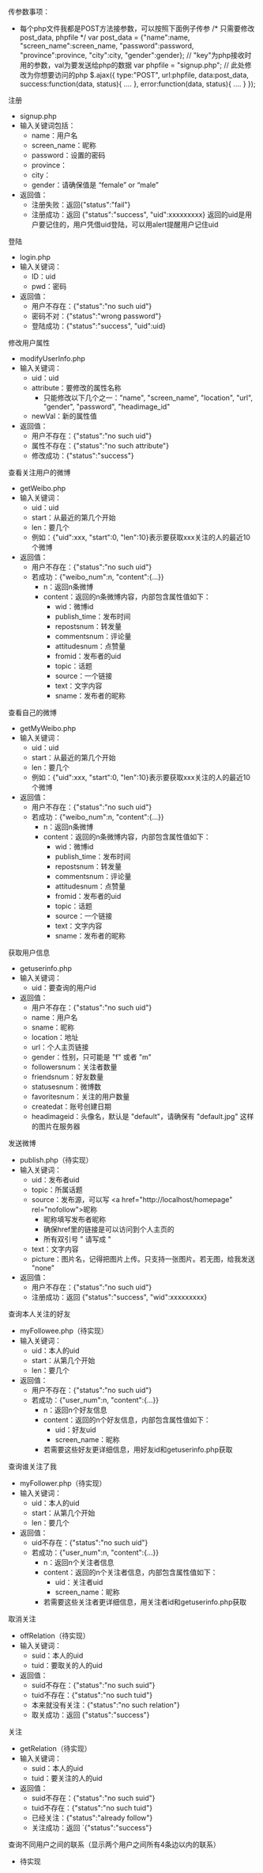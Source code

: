 传参数事项：

- 每个php文件我都是POST方法接参数，可以按照下面例子传参
      /* 只需要修改post_data, phpfile */
      var post_data = {"name":name, "screen_name":screen_name, "password":password, "province":province, "city":city, "gender":gender};	// "key"为php接收时用的参数，val为要发送给php的数据
      var phpfile = "signup.php";		// 此处修改为你想要访问的php
      $.ajax({
          type:"POST",
          url:phpfile,
          data:post_data,
          success:function(data, status){
              ....
          },
          error:function(data, status){
              ....
          }
      });
  
  
  



注册

- signup.php
- 输入关键词包括：
  - name：用户名
  - screen_name：昵称
  - password：设置的密码
  - province：
  - city：
  - gender：请确保值是 “female” or “male”
- 返回值：
  - 注册失败：返回{"status":"fail"}
  - 注册成功：返回 {"status":"success", "uid":xxxxxxxxx}
    		  返回的uid是用户要记住的，用户凭借uid登陆，可以用alert提醒用户记住uid



登陆

- login.php
- 输入关键词：
  - ID：uid
  - pwd：密码
- 返回值：
  - 用户不存在：{"status":"no such uid"}
  - 密码不对：{"status":"wrong password"}
  - 登陆成功：{"status":"success", "uid":uid}





修改用户属性

- modifyUserInfo.php
- 输入关键词：
  - uid：uid
  - attribute：要修改的属性名称
    - 只能修改以下几个之一："name", "screen_name", "location", "url", "gender", "password", "headimage_id"
  - newVal：新的属性值
- 返回值：
  - 用户不存在：{"status":"no such uid"}
  - 属性不存在：{"status":"no such attribute"}
  - 修改成功：{"status":"success"}



查看关注用户的微博

- getWeibo.php
- 输入关键词：
  - uid：uid
  - start：从最近的第几个开始
  - len：要几个
  - 例如：{"uid":xxx, "start":0, "len":10}表示要获取xxx关注的人的最近10个微博
- 返回值：
  - 用户不存在：{"status":"no such uid"}
  - 若成功：{"weibo_num":n, "content":{...}}
    - n：返回n条微博
    - content：返回的n条微博内容，内部包含属性值如下：
      - wid：微博id
      - publish_time：发布时间
      - repostsnum：转发量
      - commentsnum：评论量
      - attitudesnum：点赞量
      - fromid：发布者的uid
      - topic：话题
      - source：一个链接
      - text：文字内容
      - sname：发布者的昵称



查看自己的微博

- getMyWeibo.php
- 输入关键词：
  - uid：uid
  - start：从最近的第几个开始
  - len：要几个
  - 例如：{"uid":xxx, "start":0, "len":10}表示要获取xxx关注的人的最近10个微博
- 返回值：
  - 用户不存在：{"status":"no such uid"}
  - 若成功：{"weibo_num":n, "content":{...}}
    - n：返回n条微博
    - content：返回的n条微博内容，内部包含属性值如下：
      - wid：微博id
      - publish_time：发布时间
      - repostsnum：转发量
      - commentsnum：评论量
      - attitudesnum：点赞量
      - fromid：发布者的uid
      - topic：话题
      - source：一个链接
      - text：文字内容
      - sname：发布者的昵称



获取用户信息

- getuserinfo.php
- 输入关键词：
  - uid：要查询的用户id
- 返回值：
  - 用户不存在：{"status":"no such uid"}
  - name：用户名
  - sname：昵称
  - location：地址
  - url：个人主页链接
  - gender：性别，只可能是 "f" 或者 "m"
  - followersnum：关注者数量
  - friendsnum：好友数量
  - statusesnum：微博数
  - favoritesnum：关注的用户数量
  - createdat：账号创建日期
  - headimageid：头像名，默认是 "default"，请确保有 "default.jpg" 这样的图片在服务器
  

发送微博

- publish.php（待实现）
- 输入关键词：
  - uid：发布者uid
  - topic：所属话题
  - source：发布源，可以写 <a href=\"http://localhost/homepage\" rel=\"nofollow\">昵称</a>
    - 昵称填写发布者昵称
    - 确保href里的链接是可以访问到个人主页的
    - 所有双引号 " 请写成 "
  - text：文字内容
  - picture：图片名，记得把图片上传。只支持一张图片。若无图，给我发送 "none"
- 返回值：
  - 用户不存在：{"status":"no such uid"}
  - 注册成功：返回 {"status":"success", "wid":xxxxxxxxx}



查询本人关注的好友

- myFollowee.php（待实现）
- 输入关键词：
  - uid：本人的uid
  - start：从第几个开始
  - len：要几个
- 返回值：
  - 用户不存在：{"status":"no such uid"}
  - 若成功：{"user_num":n, "content":{...}}
    - n：返回n个好友信息
    - content：返回的n个好友信息，内部包含属性值如下：
      - uid：好友uid
      - screen_name：昵称
    - 若需要这些好友更详细信息，用好友id和getuserinfo.php获取
      



查询谁关注了我

- myFollower.php（待实现）
- 输入关键词：
  - uid：本人的uid
  - start：从第几个开始
  - len：要几个
- 返回值：
  - uid不存在：{"status":"no such uid"}
  - 若成功：{"user_num":n, "content":{...}}
    - n：返回n个关注者信息
    - content：返回的n个关注者信息，内部包含属性值如下：
      - uid：关注者uid
      - screen_name：昵称
    - 若需要这些关注者更详细信息，用关注者id和getuserinfo.php获取



取消关注

- offRelation（待实现）
- 输入关键词：
  - suid：本人的uid
  - tuid：要取关的人的uid
- 返回值：
  - suid不存在：{"status":"no such suid"}
  - tuid不存在：{"status":"no such tuid"}
  - 本来就没有关注：{"status":"no such relation"}
  - 取关成功：返回 {"status":"success"}



关注

- getRelation（待实现）
- 输入关键词：
  - suid：本人的uid
  - tuid：要关注的人的uid
- 返回值：
  - suid不存在：{"status":"no such suid"}
  - tuid不存在：{"status":"no such tuid"}
  - 已经关注：{"status":"already follow"}
  - 关注成功：返回 `{"status":"success"}



查询不同用户之间的联系（显示两个用户之间所有4条边以内的联系）

- 待实现




